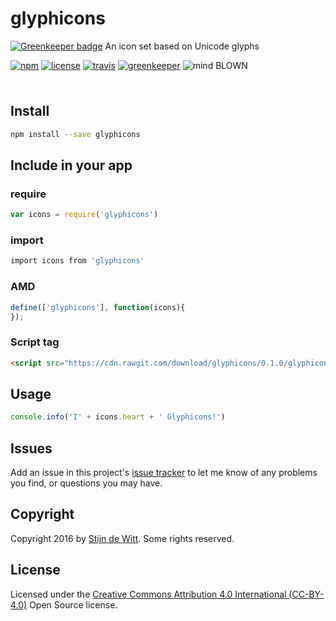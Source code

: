 # glyphicons

[![Greenkeeper badge](https://badges.greenkeeper.io/Download/glyphicons.svg)](https://greenkeeper.io/)
An icon set based on Unicode glyphs

[![npm](https://img.shields.io/npm/v/glyphicons.svg)](https://npmjs.com/package/glyphicons)
[![license](https://img.shields.io/npm/l/glyphicons.svg)](https://creativecommons.org/licenses/by/4.0/)
[![travis](https://img.shields.io/travis/Download/glyphicons.svg)](https://travis-ci.org/Download/glyphicons)
[![greenkeeper](https://img.shields.io/david/Download/glyphicons.svg)](https://greenkeeper.io/)
![mind BLOWN](https://img.shields.io/badge/mind-BLOWN-ff69b4.svg)

<sup><sub><sup><sub>.</sub></sup></sub></sup>

## Install
```sh
npm install --save glyphicons
```

## Include in your app

### require
```js
var icons = require('glyphicons')
```

### import
```sh
import icons from 'glyphicons'
```

### AMD
```js
define(['glyphicons'], function(icons){
});
```

### Script tag
```html
<script src="https://cdn.rawgit.com/download/glyphicons/0.1.0/glyphicons.js"></script>
```

## Usage
```js
console.info('I' + icons.heart + ' Glyphicons!')
```

## Issues
Add an issue in this project's [issue tracker](https://github.com/download/glyphicons/issues)
to let me know of any problems you find, or questions you may have.

## Copyright
Copyright 2016 by [Stijn de Witt](http://StijnDeWitt.com). Some rights reserved.

## License
Licensed under the [Creative Commons Attribution 4.0 International (CC-BY-4.0)](https://creativecommons.org/licenses/by/4.0/) Open Source license.
